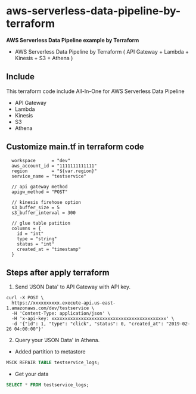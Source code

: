 # aws-serverless-data-pipeline-by-terraform

**AWS Serverless Data Pipeline example by Terraform**

- AWS Serverless Data Pipeline by Terraform ( API Gateway + Lambda + Kinesis + S3 + Athena )

## Include
This terraform code include All-In-One for AWS Serverless Data Pipeline

- API Gateway
- Lambda
- Kinesis
- S3
- Athena

## Customize main.tf in terraform code
``` HCL
  workspace      = "dev"
  aws_account_id = "1111111111111"
  region         = "${var.region}"
  service_name = "testservice"

  // api gateway method
  apigw_method = "POST"

  // kinesis firehose option
  s3_buffer_size = 5
  s3_buffer_interval = 300

  // glue table patition
  columns = {
    id = "int"
    type = "string"
    status = "int"
    created_at = "timestamp"
  }
```

## Steps after apply terraform

1. Send 'JSON Data' to API Gateway with API key.
```
curl -X POST \
  https://xxxxxxxxxx.execute-api.us-east-1.amazonaws.com/dev/testservice \
  -H 'Content-Type: application/json' \
  -H 'x-api-key: xxxxxxxxxxxxxxxxxxxxxxxxxxxxxxxxxxxxxxxxxxx' \
  -d '{"id": 1, "type": "click", "status": 0, "created_at": "2019-02-26 04:00:00"}'
```

2. Query your 'JSON Data' in Athena.
- Added partition to metastore
``` SQL
MSCK REPAIR TABLE testservice_logs;
```
- Get your data
``` SQL
SELECT * FROM testservice_logs;
```
